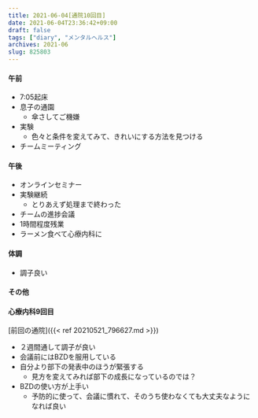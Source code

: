```yaml
---
title: 2021-06-04[通院10回目] 
date: 2021-06-04T23:36:42+09:00
draft: false
tags: ["diary", "メンタルヘルス"]
archives: 2021-06
slug: 825803
---
```

#### 午前
- 7:05起床
- 息子の通園
  - 傘さしてご機嫌
- 実験
  - 色々と条件を変えてみて、きれいにする方法を見つける
- チームミーティング
#### 午後
- オンラインセミナー
- 実験継続
  - とりあえず処理まで終わった
- チームの進捗会議
- 1時間程度残業
- ラーメン食べて心療内科に
#### 体調
- 調子良い
#### その他
#### 心療内科9回目  
[前回の通院]({{< ref 20210521_796627.md >}})
- ２週間通して調子が良い
- 会議前にはBZDを服用している
- 自分より部下の発表中のほうが緊張する
  - 見方を変えてみれば部下の成長になっているのでは？
- BZDの使い方が上手い
  - 予防的に使って、会議に慣れて、そのうち使わなくても大丈夫なようになれば良い

